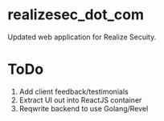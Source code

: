 # realizesec_dot_com

Updated web application for Realize Secuity.

# ToDo

1. Add client feedback/testimonials
2. Extract UI out into ReactJS container
3. Reqwrite backend to use Golang/Revel
